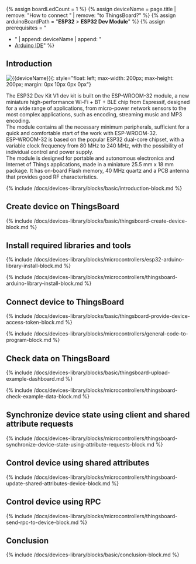 
{% assign boardLedCount = 1 %}
{% assign deviceName = page.title | remove: "How to connect " | remove: "to ThingsBoard?" %}
{% assign arduinoBoardPath = "**ESP32** > **ESP32 Dev Module**" %}
{% assign prerequisites = "
- " | append: deviceName | append: "
- [Arduino IDE](https://www.arduino.cc/en/software)"
 %}

## Introduction

![{{deviceName}}](/images/devices-library/{{page.deviceImageFileName}}){: style="float: left; max-width: 200px; max-height: 200px; margin: 0px 10px 0px 0px"}

The ESP32 Dev Kit V1 dev kit is built on the ESP-WROOM-32 module, a new miniature high-performance Wi-Fi + BT + BLE chip from Espressif, designed for a wide range of applications, from micro-power network sensors to the most complex applications, such as encoding, streaming music and MP3 encoding.  
The module contains all the necessary minimum peripherals, sufficient for a quick and comfortable start of the work with ESP-WROOM-32.  
ESP-WROOM-32 is based on the popular ESP32 dual-core chipset, with a variable clock frequency from 80 MHz to 240 MHz, with the possibility of individual control and power supply.  
The module is designed for portable and autonomous electronics and Internet of Things applications, made in a miniature 25.5 mm x 18 mm package. It has on-board Flash memory, 40 MHz quartz and a PCB antenna that provides good RF characteristics.  
  
{% include /docs/devices-library/blocks/basic/introduction-block.md %}

## Create device on ThingsBoard

{% include /docs/devices-library/blocks/basic/thingsboard-create-device-block.md %}

## Install required libraries and tools

{% include /docs/devices-library/blocks/microcontrollers/esp32-arduino-library-install-block.md %}

{% include /docs/devices-library/blocks/microcontrollers/thingsboard-arduino-library-install-block.md %}

## Connect device to ThingsBoard 

{% include /docs/devices-library/blocks/basic/thingsboard-provide-device-access-token-block.md %}

{% include /docs/devices-library/blocks/microcontrollers/general-code-to-program-block.md %}

## Check data on ThingsBoard

{% include /docs/devices-library/blocks/basic/thingsboard-upload-example-dashboard.md %}

{% include /docs/devices-library/blocks/microcontrollers/thingsboard-check-example-data-block.md %}

## Synchronize device state using client and shared attribute requests

{% include /docs/devices-library/blocks/microcontrollers/thingsboard-synchronize-device-state-using-attribute-requests-block.md %}

## Control device using shared attributes

{% include /docs/devices-library/blocks/microcontrollers/thingsboard-update-shared-attributes-device-block.md %}

## Control device using RPC

{% include /docs/devices-library/blocks/microcontrollers/thingsboard-send-rpc-to-device-block.md %}

## Conclusion

{% include /docs/devices-library/blocks/basic/conclusion-block.md %}
